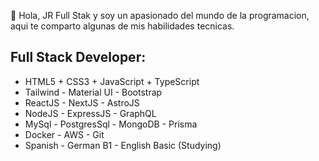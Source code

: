 👋 Hola, JR Full Stak y soy un apasionado del mundo de la programacion, aqui te comparto algunas de mis habilidades tecnicas.

## Full Stack Developer: 
* HTML5 + CSS3 + JavaScript + TypeScript
* Tailwind - Material UI - Bootstrap
* ReactJS - NextJS - AstroJS
* NodeJS - ExpressJS - GraphQL
* MySql - PostgresSql - MongoDB - Prisma
* Docker - AWS - Git
* Spanish - German B1 - English Basic (Studying)
